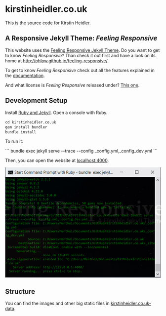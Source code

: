 # kirstinheidler.co.uk

This is the source code for Kirstin Heidler.

## A Responsive Jekyll Theme: *Feeling Responsive*

This website uses the 
[Feeling Responsive Jekyll Theme](https://github.com/Phlow/feeling-responsive).
Do you want to get to know *Feeling Responsive*? Than check it out first and have a look on its home at  <http://phlow.github.io/feeling-responsive/>.

To get to know *Feeling Responsive* check out all the features explained in the [documentation][1].

And what license is *Feeling Responsive* released under? [This one][2].

## Development Setup

Install [Ruby and Jekyll](https://jekyllrb.com/docs/installation/windows/).
Open a console with Ruby.

```
cd kirstinheidler.co.uk
gem install bundler
bundle install
```

To run it:

´´´
bundle exec jekyll serve --trace --config _config.yml,_config_dev.yml
´´´

Then, you can open the website at [localhost:4000](http://localhost:4000/).

![](images/readme-console.png)

## Structure

You can find the images and other big static files in 
[kirstinheidler.co.uk-data](https://github.com/kirstin/kirstinheidler.co.uk-data).


 [1]: http://phlow.github.io/feeling-responsive/documentation/
 [2]: https://github.com/Phlow/feeling-responsive/blob/gh-pages/LICENSE
 [3]: http://phlow.github.io/feeling-responsive/info/
 [4]: https://www.youtube.com/watch?v=rLS-BEvlEyY
 [5]: https://github.com/TWiStErRob
 [6]: https://phlow.github.io/feeling-responsive/changelog/
 [7]: http://phlow.github.io/feeling-responsive/
 [8]: http://phlow.github.io/simplicity/
 [9]: #
 [10]: #
